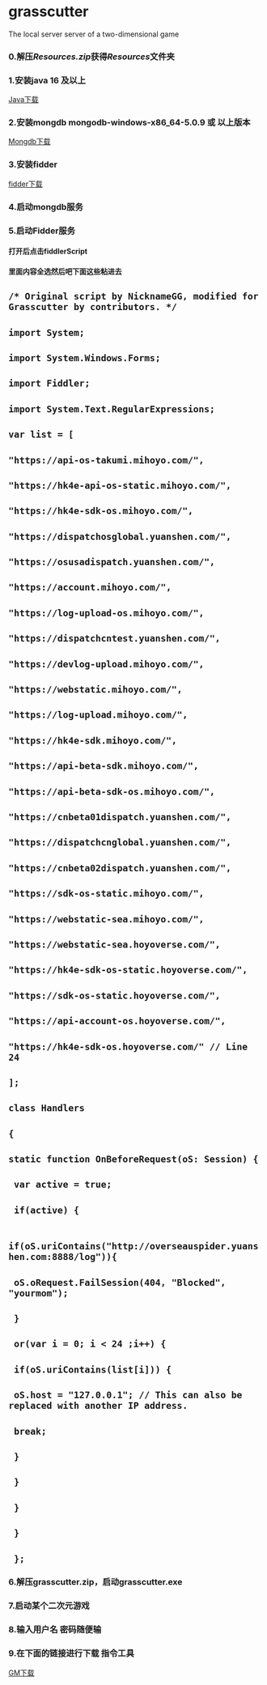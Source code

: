 # grasscutter
The local server server of a two-dimensional game

### 0.解压*Resources.zip*获得*Resources*文件夹

### 1.安装java 16 及以上
[Java下载](https://www.oracle.com/cn/java/technologies/downloads/)

### 2.安装mongdb mongodb-windows-x86_64-5.0.9  或 以上版本
[Mongdb下载](https://www.mongodb.com/try/download/community)

### 3.安装fidder
[fidder下载](https://www.telerik.com/download/fiddler)

### 4.启动mongdb服务

### 5.启动Fidder服务

#### 打开后点击fiddlerScript

#### 里面内容全选然后吧下面这些粘进去

```/* Original script by NicknameGG, modified for Grasscutter by contributors. */```
- 
```import System;```
-
```import System.Windows.Forms;```
-
```import Fiddler;```
-
```import System.Text.RegularExpressions;```
-
```var list = [```
-
```"https://api-os-takumi.mihoyo.com/",```
-
```"https://hk4e-api-os-static.mihoyo.com/",```
-
```"https://hk4e-sdk-os.mihoyo.com/",```
-
```"https://dispatchosglobal.yuanshen.com/",```
-
```"https://osusadispatch.yuanshen.com/",```
-
```"https://account.mihoyo.com/",```
-
```"https://log-upload-os.mihoyo.com/",```
-
```"https://dispatchcntest.yuanshen.com/",```
-
```"https://devlog-upload.mihoyo.com/",```
-
```"https://webstatic.mihoyo.com/",```
-
```"https://log-upload.mihoyo.com/",```
-
```"https://hk4e-sdk.mihoyo.com/",```
-
```"https://api-beta-sdk.mihoyo.com/",```
-
```"https://api-beta-sdk-os.mihoyo.com/",```
-
```"https://cnbeta01dispatch.yuanshen.com/",```
-
```"https://dispatchcnglobal.yuanshen.com/",```
-
```"https://cnbeta02dispatch.yuanshen.com/",```
-
```"https://sdk-os-static.mihoyo.com/",```
-
```"https://webstatic-sea.mihoyo.com/",```
-
```"https://webstatic-sea.hoyoverse.com/",```
-
```"https://hk4e-sdk-os-static.hoyoverse.com/",```
-
```"https://sdk-os-static.hoyoverse.com/",```
-
```"https://api-account-os.hoyoverse.com/",```
-
```"https://hk4e-sdk-os.hoyoverse.com/" // Line 24```
-
```];```
-
```class Handlers```
-
```{```
-
```static function OnBeforeRequest(oS: Session) {```
-

``` var active = true;```
-
``` if(active) {```
-
``` if(oS.uriContains("http://overseauspider.yuanshen.com:8888/log")){```
-
``` oS.oRequest.FailSession(404, "Blocked", "yourmom");```
-
``` }```
-
``` or(var i = 0; i < 24 ;i++) {```
-
``` if(oS.uriContains(list[i])) {```
-
``` oS.host = "127.0.0.1"; // This can also be replaced with another IP address.```
-
``` break;```
-
``` }```
-
``` }```
-
``` }```
-
``` }```
-
``` };```
-

### 6.解压grasscutter.zip，启动grasscutter.exe
### 7.启动某个二次元游戏
### 8.输入用户名 密码随便输
### 9.在下面的链接进行下载 指令工具
[GM下载](https://github.com/jie65535/GrasscutterCommandGenerator/releases/tag/v1.10.0)
